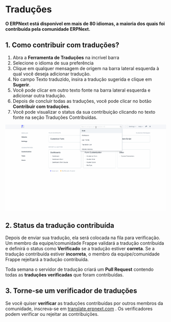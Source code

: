 # Traduções



**O ERPNext está disponível em mais de 80 idiomas, a maioria dos quais foi contribuída pela comunidade ERPNext.**


## 1. Como contribuir com traduções?


1. Abra a **Ferramenta de Traduções** na incrível barra
2. Selecione o idioma de sua preferência
3. Clique em qualquer mensagem de origem na barra lateral esquerda à qual você deseja adicionar tradução.
4. No campo Texto traduzido, insira a tradução sugerida e clique em **Sugerir**.
5. Você pode clicar em outro texto fonte na barra lateral esquerda e adicionar outra tradução.
6. Depois de concluir todas as traduções, você pode clicar no botão **Contribuir com traduções**.
7. Você pode visualizar o status da sua contribuição clicando no texto fonte na seção Traduções Contribuídas.


![Ferramenta de tradução](/files/translation_tool.gif)


## 2. Status da tradução contribuída


Depois de enviar sua tradução, ela será colocada na fila para verificação. Um membro da equipe/comunidade Frappe validará a tradução contribuída e definirá o status como **Verificado** se a tradução estiver **correta**. Se a tradução contribuída estiver **incorreta**, o membro da equipe/comunidade Frappe rejeitará a tradução contribuída.


Toda semana o servidor de tradução criará um **Pull Request** contendo todas as **traduções verificadas** que foram contribuídas.


## 3. Torne-se um verificador de traduções


Se você quiser **verificar** as traduções contribuídas por outros membros da comunidade, inscreva-se em [translate.erpnext.com](https://translate.erpnext.com) . Os verificadores podem verificar ou rejeitar as contribuições.



